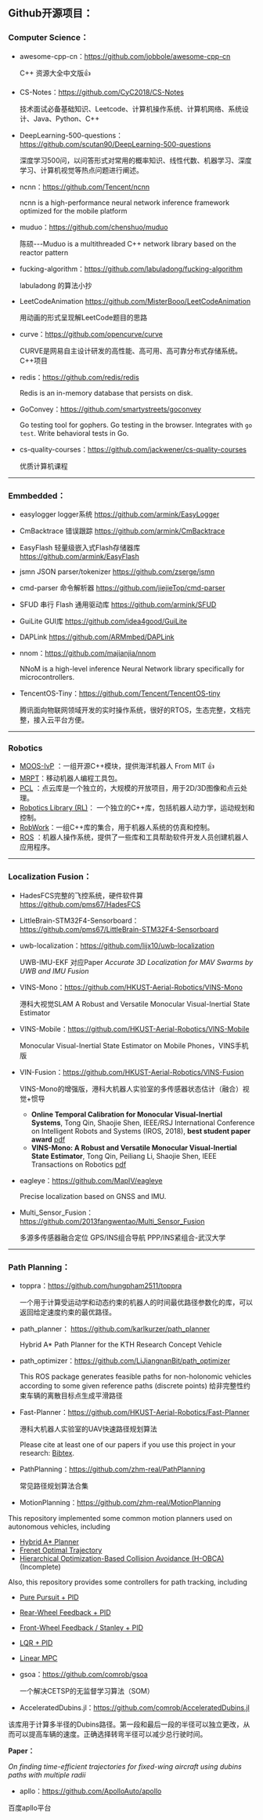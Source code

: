 ## Github开源项目：

### Computer Science：

- awesome-cpp-cn：https://github.com/jobbole/awesome-cpp-cn

  C++ 资源大全中文版:+1:

- CS-Notes：https://github.com/CyC2018/CS-Notes

  技术面试必备基础知识、Leetcode、计算机操作系统、计算机网络、系统设计、Java、Python、C++

- DeepLearning-500-questions：https://github.com/scutan90/DeepLearning-500-questions

  深度学习500问，以问答形式对常用的概率知识、线性代数、机器学习、深度学习、计算机视觉等热点问题进行阐述。

- ncnn：https://github.com/Tencent/ncnn

  ncnn is a high-performance neural network inference framework optimized for the mobile platform

- muduo：https://github.com/chenshuo/muduo

  陈硕---Muduo is a multithreaded C++ network library based on the reactor pattern
  
- fucking-algorithm：https://github.com/labuladong/fucking-algorithm

  labuladong 的算法小抄
  
- LeetCodeAnimation https://github.com/MisterBooo/LeetCodeAnimation

  用动画的形式呈现解LeetCode题目的思路

- curve：https://github.com/opencurve/curve

  CURVE是网易自主设计研发的高性能、高可用、高可靠分布式存储系统。C++项目

- redis：https://github.com/redis/redis

  Redis is an in-memory database that persists on disk.

- GoConvey：https://github.com/smartystreets/goconvey

  Go testing tool for gophers. Go testing in the browser. Integrates with `go test`. Write behavioral tests in Go.

- cs-quality-courses：https://github.com/jackwener/cs-quality-courses

  优质计算机课程

------

### Emmbedded：

- easylogger logger系统 https://github.com/armink/EasyLogger

- CmBacktrace 错误跟踪 https://github.com/armink/CmBacktrace

- EasyFlash 轻量级嵌入式Flash存储器库  https://github.com/armink/EasyFlash

- jsmn JSON parser/tokenizer https://github.com/zserge/jsmn

- cmd-parser 命令解析器  https://github.com/jiejieTop/cmd-parser

- SFUD 串行 Flash 通用驱动库  https://github.com/armink/SFUD

- GuiLite GUI库 https://github.com/idea4good/GuiLite

- DAPLink https://github.com/ARMmbed/DAPLink

- nnom：https://github.com/majianjia/nnom

  NNoM is a high-level inference Neural Network library specifically for microcontrollers.
  
- TencentOS-Tiny：https://github.com/Tencent/TencentOS-tiny

  腾讯面向物联网领域开发的实时操作系统，很好的RTOS，生态完整，文档完整，接入云平台方便。

------

### Robotics

*   [MOOS-IvP](http://moos-ivp.org/) ：一组开源C++模块，提供海洋机器人 From MIT :+1:
*   [MRPT](http://www.mrpt.org/)：移动机器人编程工具包。
*   [PCL](https://github.com/PointCloudLibrary/pcl) ：点云库是一个独立的，大规模的开放项目，用于2D/3D图像和点云处理。
*   [Robotics Library (RL)](http://www.roboticslibrary.org/)： 一个独立的C++库，包括机器人动力学，运动规划和控制。
*   [RobWork](http://www.robwork.dk/jrobwork/)：一组C++库的集合，用于机器人系统的仿真和控制。
*   [ROS](http://wiki.ros.org/) ：机器人操作系统，提供了一些库和工具帮助软件开发人员创建机器人应用程序。

------

### Localization Fusion：

- HadesFCS完整的飞控系统，硬件软件算  https://github.com/pms67/HadesFCS

- LittleBrain-STM32F4-Sensorboard：https://github.com/pms67/LittleBrain-STM32F4-Sensorboard

- uwb-localization：https://github.com/lijx10/uwb-localization

  UWB-IMU-EKF 对应Paper *Accurate 3D Localization for MAV Swarms by UWB and IMU Fusion*
  
- VINS-Mono：https://github.com/HKUST-Aerial-Robotics/VINS-Mono

  港科大视觉SLAM A Robust and Versatile Monocular Visual-Inertial State Estimator

- VINS-Mobile：https://github.com/HKUST-Aerial-Robotics/VINS-Mobile

  Monocular Visual-Inertial State Estimator on Mobile Phones，VINS手机版

- VIN-Fusion：https://github.com/HKUST-Aerial-Robotics/VINS-Fusion

  VINS-Mono的增强版，港科大机器人实验室的多传感器状态估计（融合）视觉+惯导

  - **Online Temporal Calibration for Monocular Visual-Inertial Systems**, Tong Qin, Shaojie Shen, IEEE/RSJ International Conference on Intelligent Robots and Systems (IROS, 2018), **best student paper award** [pdf](https://ieeexplore.ieee.org/abstract/document/8593603)
  - **VINS-Mono: A Robust and Versatile Monocular Visual-Inertial State Estimator**, Tong Qin, Peiliang Li, Shaojie Shen, IEEE Transactions on Robotics [pdf](https://ieeexplore.ieee.org/document/8421746/?arnumber=8421746&source=authoralert)
  
- eagleye：https://github.com/MapIV/eagleye

  Precise localization based on GNSS and IMU.

- Multi_Sensor_Fusion：https://github.com/2013fangwentao/Multi_Sensor_Fusion

  多源多传感器融合定位 GPS/INS组合导航 PPP/INS紧组合-武汉大学

------

### Path Planning：

- toppra：https://github.com/hungpham2511/toppra 

  一个用于计算受运动学和动态约束的机器人的时间最优路径参数化的库，可以返回给定速度约束的最优路径。

- path_planner： https://github.com/karlkurzer/path_planner 

  Hybrid A* Path Planner for the KTH Research Concept Vehicle

- path_optimizer：https://github.com/LiJiangnanBit/path_optimizer

  This ROS package generates feasible paths for non-holonomic vehicles according to some given reference paths (discrete points) 给非完整性约束车辆的离散目标点生成平滑路径

- Fast-Planner：https://github.com/HKUST-Aerial-Robotics/Fast-Planner

  港科大机器人实验室的UAV快速路径规划算法

  Please cite at least one of our papers if you use this project in your research: [Bibtex](https://github.com/HKUST-Aerial-Robotics/Fast-Planner/blob/master/files/bib.txt).

- PathPlanning：https://github.com/zhm-real/PathPlanning

  常见路径规划算法合集

-  MotionPlanning：https://github.com/zhm-real/MotionPlanning

  This repository implemented some common motion planners used on autonomous vehicles, including

  - [Hybrid A* Planner](https://ai.stanford.edu/~ddolgov/papers/dolgov_gpp_stair08.pdf)
  - [Frenet Optimal Trajectory](https://www.researchgate.net/publication/224156269_Optimal_Trajectory_Generation_for_Dynamic_Street_Scenarios_in_a_Frenet_Frame)
  - [Hierarchical Optimization-Based Collision Avoidance (H-OBCA)](https://ieeexplore.ieee.org/document/9062306) (Incomplete)

  Also, this repository provides some controllers for path tracking, including

  - [Pure Pursuit + PID](https://www.ri.cmu.edu/pub_files/pub3/coulter_r_craig_1992_1/coulter_r_craig_1992_1.pdf)
  - [Rear-Wheel Feedback + PID](https://www.ri.cmu.edu/pub_files/2009/2/Automatic_Steering_Methods_for_Autonomous_Automobile_Path_Tracking.pdf)
  - [Front-Wheel Feedback / Stanley + PID](http://robots.stanford.edu/papers/thrun.stanley05.pdf)
  - [LQR + PID](https://github.com/ApolloAuto/apollo/tree/master/modules/control/controller)
  - [Linear MPC](https://borrelli.me.berkeley.edu/pdfpub/pub-6.pdf)

- gsoa：https://github.com/comrob/gsoa

  一个解决CETSP的无监督学习算法（SOM）

-  AcceleratedDubins.jl：https://github.com/comrob/AcceleratedDubins.jl

  该库用于计算多半径的Dubins路径。第一段和最后一段的半径可以独立更改，从而可以提高车辆的速度。正确选择转弯半径可以减少总行驶时间。

  **Paper：**

  *On finding time-efficient trajectories for fixed-wing aircraft using dubins paths with multiple radii*

-  apllo：https://github.com/ApolloAuto/apollo

  百度apllo平台
